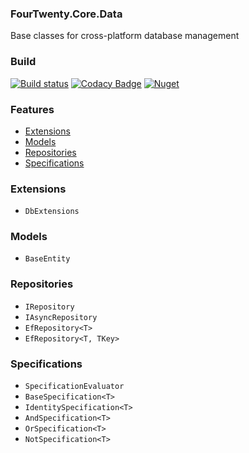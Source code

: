 ### FourTwenty.Core.Data
Base classes for cross-platform database management

### Build 
[![Build status](https://dev.azure.com/420-solutions/FourTwenty.Core.Data/_apis/build/status/FourTwenty.Core.Data-CI)](https://dev.azure.com/420-solutions/FourTwenty.Core.Data/_build/latest?definitionId=9)
[![Codacy Badge](https://api.codacy.com/project/badge/Grade/464e0a87c236417f981c590b9587c31f)](https://www.codacy.com/gh/4TwentySolutions/FourTwenty.Core.Data?utm_source=github.com&amp;utm_medium=referral&amp;utm_content=4TwentySolutions/FourTwenty.Core.Data&amp;utm_campaign=Badge_Grade)
[![Nuget](https://img.shields.io/nuget/v/FourTwenty.Core.Data?label=4Twenty%20Solutions)](https://www.nuget.org/packages/FourTwenty.Core.Data/)
### Features

 - [Extensions](#extensions)
 - [Models](#models)
 - [Repositories](#repositories)
 - [Specifications](#specifications)


### Extensions

 - `DbExtensions`

### Models

 - `BaseEntity`

### Repositories

 - `IRepository`
 - `IAsyncRepository`
 - `EfRepository<T>`
 - `EfRepository<T, TKey>`

### Specifications

 - `SpecificationEvaluator`
 - `BaseSpecification<T>`
 - `IdentitySpecification<T>`
 - `AndSpecification<T>`
 - `OrSpecification<T>`
 - `NotSpecification<T>`
